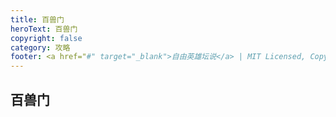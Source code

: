 ```yaml
---
title: 百兽门
heroText: 百兽门
copyright: false
category: 攻略
footer: <a href="#" target="_blank">自由英雄坛说</a> | MIT Licensed, Copyright © 2024-present lucky
---
```

## 百兽门